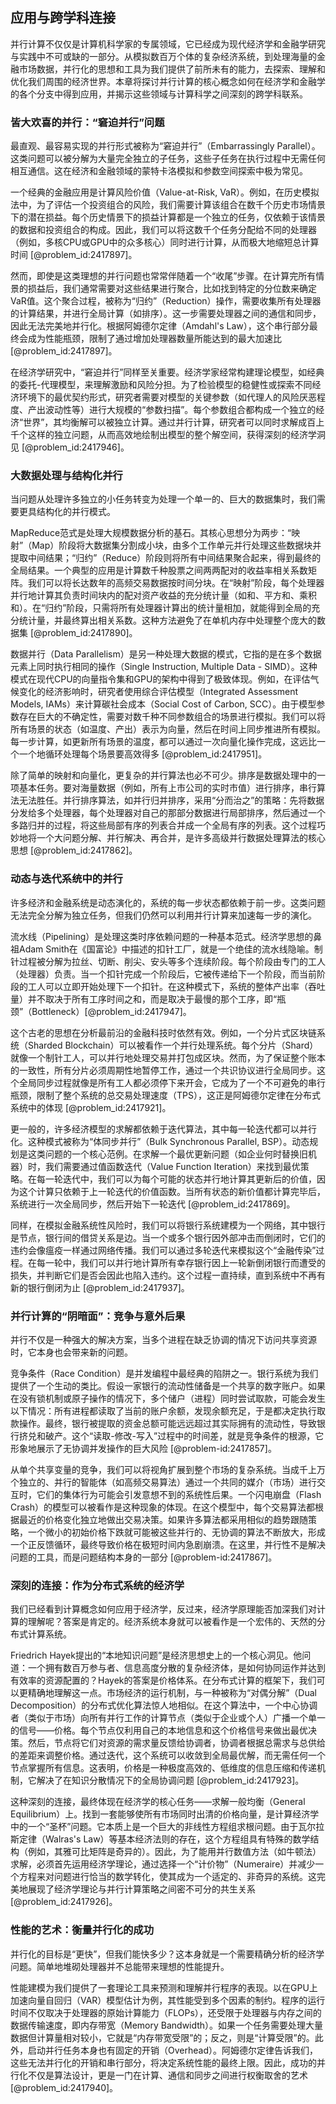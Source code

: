 ## 应用与跨学科连接

并行计算不仅仅是计算机科学家的专属领域，它已经成为现代经济学和金融学研究与实践中不可或缺的一部分。从模拟数百万个体的复杂经济系统，到处理海量的金融市场数据，并行化的思想和工具为我们提供了前所未有的能力，去探索、理解和优化我们周围的经济世界。本章将探讨并行计算的核心概念如何在经济学和金融学的各个分支中得到应用，并揭示这些领域与计算科学之间深刻的跨学科联系。

### 皆大欢喜的并行：“窘迫并行”问题

最直观、最容易实现的并行形式被称为“窘迫并行”（Embarrassingly Parallel）。这类问题可以被分解为大量完全独立的子任务，这些子任务在执行过程中无需任何相互通信。这在经济和金融领域的蒙特卡洛模拟和参数空间探索中极为常见。

一个经典的金融应用是计算风险价值（Value-at-Risk, VaR）。例如，在历史模拟法中，为了评估一个投资组合的风险，我们需要计算该组合在数千个历史市场情景下的潜在损益。每个历史情景下的损益计算都是一个独立的任务，仅依赖于该情景的数据和投资组合的构成。因此，我们可以将这数千个任务分配给不同的处理器（例如，多核CPU或GPU中的众多核心）同时进行计算，从而极大地缩短总计算时间 [@problem_id:2417897]。

然而，即使是这类理想的并行问题也常常伴随着一个“收尾”步骤。在计算完所有情景的损益后，我们通常需要对这些结果进行聚合，比如找到特定的分位数来确定VaR值。这个聚合过程，被称为“归约”（Reduction）操作，需要收集所有处理器的计算结果，并进行全局计算（如排序）。这一步需要处理器之间的通信和同步，因此无法完美地并行化。根据阿姆德尔定律（Amdahl's Law），这个串行部分最终会成为性能瓶颈，限制了通过增加处理器数量所能达到的最大加速比 [@problem_id:2417897]。

在经济学研究中，“窘迫并行”同样至关重要。经济学家经常构建理论模型，如经典的委托-代理模型，来理解激励和风险分担。为了检验模型的稳健性或探索不同经济环境下的最优契约形式，研究者需要对模型的关键参数（如代理人的风险厌恶程度、产出波动性等）进行大规模的“参数扫描”。每个参数组合都构成一个独立的经济“世界”，其均衡解可以被独立计算。通过并行计算，研究者可以同时求解成百上千个这样的独立问题，从而高效地绘制出模型的整个解空间，获得深刻的经济学洞见 [@problem_id:2417946]。

### 大数据处理与结构化并行

当问题从处理许多独立的小任务转变为处理一个单一的、巨大的数据集时，我们需要更具结构化的并行模式。

MapReduce范式是处理大规模数据分析的基石。其核心思想分为两步：“映射”（Map）阶段将大数据集分割成小块，由多个工作单元并行处理这些数据块并提取中间结果；“归约”（Reduce）阶段则将所有中间结果聚合起来，得到最终的全局结果。一个典型的应用是计算数千种股票之间两两配对的收益率相关系数矩阵。我们可以将长达数年的高频交易数据按时间分块。在“映射”阶段，每个处理器并行地计算其负责时间块内的配对资产收益的充分统计量（如和、平方和、乘积和）。在“归约”阶段，只需将所有处理器计算出的统计量相加，就能得到全局的充分统计量，并最终算出相关系数。这种方法避免了在单机内存中处理整个庞大的数据集 [@problem_id:2417890]。

数据并行（Data Parallelism）是另一种处理大数据的模式，它指的是在多个数据元素上同时执行相同的操作（Single Instruction, Multiple Data - SIMD）。这种模式在现代CPU的向量指令集和GPU的架构中得到了极致体现。例如，在评估气候变化的经济影响时，研究者使用综合评估模型（Integrated Assessment Models, IAMs）来计算碳社会成本（Social Cost of Carbon, SCC）。由于模型参数存在巨大的不确定性，需要对数千种不同参数组合的场景进行模拟。我们可以将所有场景的状态（如温度、产出）表示为向量，然后在时间上同步推进所有模拟。每一步计算，如更新所有场景的温度，都可以通过一次向量化操作完成，这远比一个一个地循环处理每个场景要高效得多 [@problem_id:2417951]。

除了简单的映射和向量化，更复杂的并行算法也必不可少。排序是数据处理中的一项基本任务。要对海量数据（例如，所有上市公司的实时市值）进行排序，串行算法无法胜任。并行排序算法，如并行归并排序，采用“分而治之”的策略：先将数据分发给多个处理器，每个处理器对自己的那部分数据进行局部排序，然后通过一个多路归并的过程，将这些局部有序的列表合并成一个全局有序的列表。这个过程巧妙地将一个大问题分解、并行解决、再合并，是许多高级并行数据处理算法的核心思想 [@problem_id:2417862]。

### 动态与迭代系统中的并行

许多经济和金融系统是动态演化的，系统的每一步状态都依赖于前一步。这类问题无法完全分解为独立任务，但我们仍然可以利用并行计算来加速每一步的演化。

流水线（Pipelining）是处理这类时序依赖问题的一种基本范式。经济学思想的鼻祖Adam Smith在《国富论》中描述的扣针工厂，就是一个绝佳的流水线隐喻。制针过程被分解为拉丝、切断、削尖、安头等多个连续阶段。每个阶段由专门的工人（处理器）负责。当一个扣针完成一个阶段后，它被传递给下一个阶段，而当前阶段的工人可以立即开始处理下一个扣针。在这种模式下，系统的整体产出率（吞吐量）并不取决于所有工序时间之和，而是取决于最慢的那个工序，即“瓶颈”（Bottleneck）[@problem_id:2417947]。

这个古老的思想在分析最前沿的金融科技时依然有效。例如，一个分片式区块链系统（Sharded Blockchain）可以被看作一个并行处理系统。每个分片（Shard）就像一个制针工人，可以并行地处理交易并打包成区块。然而，为了保证整个账本的一致性，所有分片必须周期性地暂停工作，通过一个共识协议进行全局同步。这个全局同步过程就像是所有工人都必须停下来开会，它成为了一个不可避免的串行瓶颈，限制了整个系统的总交易处理速度（TPS），这正是阿姆德尔定律在分布式系统中的体现 [@problem_id:2417921]。

更一般的，许多经济模型的求解都依赖于迭代算法，其中每一轮迭代都可以并行化。这种模式被称为“体同步并行”（Bulk Synchronous Parallel, BSP）。动态规划是这类问题的一个核心范例。在求解一个最优更新问题（如企业何时替换旧机器）时，我们需要通过值函数迭代（Value Function Iteration）来找到最优策略。在每一轮迭代中，我们可以为每个可能的状态并行地计算其更新后的价值，因为这个计算只依赖于上一轮迭代的价值函数。当所有状态的新价值都计算完毕后，系统进行一次全局同步，然后开始下一轮迭代 [@problem_id:2417869]。

同样，在模拟金融系统性风险时，我们可以将银行系统建模为一个网络，其中银行是节点，银行间的借贷关系是边。当一个或多个银行因外部冲击而倒闭时，它们的违约会像瘟疫一样通过网络传播。我们可以通过多轮迭代来模拟这个“金融传染”过程。在每一轮中，我们可以并行地计算所有幸存银行因上一轮新倒闭银行而遭受的损失，并判断它们是否会因此也陷入违约。这个过程一直持续，直到系统中不再有新的银行倒闭为止 [@problem_id:2417937]。

### 并行计算的“阴暗面”：竞争与意外后果

并行不仅是一种强大的解决方案，当多个进程在缺乏协调的情况下访问共享资源时，它本身也会带来新的问题。

竞争条件（Race Condition）是并发编程中最经典的陷阱之一。银行系统为我们提供了一个生动的类比。假设一家银行的流动性储备是一个共享的数字账户。如果在没有锁机制或原子操作的情况下，多个储户（进程）同时尝试取款，可能会发生以下情况：所有进程都读取了当前的账户余额，发现余额充足，于是都决定执行取款操作。最终，银行被提取的资金总额可能远远超过其实际拥有的流动性，导致银行挤兑和破产。这个“读取-修改-写入”过程中的时间差，就是竞争条件的根源，它形象地展示了无协调并发操作的巨大风险 [@problem-id:2417857]。

从单个共享变量的竞争，我们可以将视角扩展到整个市场的复杂系统。当成千上万个独立的、并行的智能体（如高频交易算法）通过一个共同的媒介（市场）进行交互时，它们的集体行为可能会引发意想不到的系统性后果。一个闪电崩盘（Flash Crash）的模型可以被看作是这种现象的体现。在这个模型中，每个交易算法都根据最近的价格变化独立地做出交易决策。如果许多算法都采用相似的趋势跟随策略，一个微小的初始价格下跌就可能被这些并行的、无协调的算法不断放大，形成一个正反馈循环，最终导致价格在极短时间内急剧崩溃。在这里，并行性不是解决问题的工具，而是问题结构本身的一部分 [@problem-id:2417867]。

### 深刻的连接：作为分布式系统的经济学

我们已经看到计算概念如何应用于经济学，反过来，经济学原理能否加深我们对计算的理解呢？答案是肯定的。经济系统本身就可以被看作是一个宏伟的、天然的分布式计算系统。

Friedrich Hayek提出的“本地知识问题”是经济思想史上的一个核心洞见。他问道：一个拥有数百万参与者、信息高度分散的复杂经济体，是如何协同运作并达到有效率的资源配置的？Hayek的答案是价格体系。在分布式计算的框架下，我们可以更精确地理解这一点。市场经济的运行机制，与一种被称为“对偶分解”（Dual Decomposition）的分布式优化算法惊人地相似。在这个算法中，一个中心协调者（类似于市场）向所有并行工作的计算节点（类似于企业或个人）广播一个单一的信号——价格。每个节点仅利用自己的本地信息和这个价格信号来做出最优决策。然后，节点将它们对资源的需求量反馈给协调者，协调者根据总需求与总供给的差距来调整价格。通过迭代，这个系统可以收敛到全局最优解，而无需任何一个节点掌握所有信息。这表明，价格是一种极度高效的、低维度的信息压缩和传递机制，它解决了在知识分散情况下的全局协调问题 [@problem_id:2417923]。

这种深刻的连接，最终体现在经济学的核心任务——求解一般均衡（General Equilibrium）上。找到一套能够使所有市场同时出清的价格向量，是计算经济学中的一个“圣杯”问题。它本质上是一个巨大的非线性方程组求根问题。由于瓦尔拉斯定律（Walras's Law）等基本经济法则的存在，这个方程组具有特殊的数学结构（例如，其雅可比矩阵是奇异的）。因此，为了能用并行数值方法（如牛顿法）求解，必须首先运用经济学理论，通过选择一个“计价物”（Numeraire）并减少一个方程来对问题进行恰当的数学转化，使其成为一个适定的、非奇异的系统。这完美地展现了经济学理论与并行计算策略之间密不可分的共生关系 [@problem_id:2417926]。

### 性能的艺术：衡量并行化的成功

并行化的目标是“更快”，但我们能快多少？这本身就是一个需要精确分析的经济学问题。简单地堆砌处理器并不总能带来理想的性能提升。

性能建模为我们提供了一套理论工具来预测和理解并行程序的表现。以在GPU上加速向量自回归（VAR）模型估计为例，其性能受到多个因素的制约。程序的运行时间不仅取决于处理器的原始计算能力（FLOPs），还受限于处理器与内存之间的数据传输速度，即内存带宽（Memory Bandwidth）。如果一个任务需要处理大量数据但计算量相对较小，它就是“内存带宽受限”的；反之，则是“计算受限”的。此外，启动并行任务本身也有固定的开销（Overhead）。阿姆德尔定律告诉我们，这些无法并行化的开销和串行部分，将决定系统性能的最终上限。因此，成功的并行化不仅是算法设计，更是一门在计算、通信和同步之间进行权衡取舍的艺术 [@problem_id:2417940]。